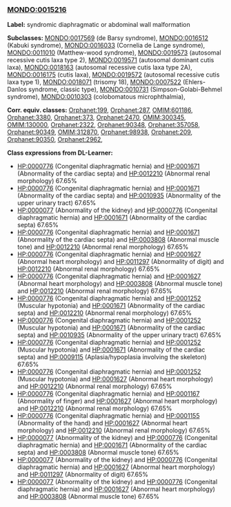 
### [MONDO:0015216](http://purl.obolibrary.org/obo/MONDO_0015216)
**Label:** syndromic diaphragmatic or abdominal wall malformation

**Subclasses:** [MONDO:0017569](http://purl.obolibrary.org/obo/MONDO_0017569) (de Barsy syndrome), [MONDO:0016512](http://purl.obolibrary.org/obo/MONDO_0016512) (Kabuki syndrome), [MONDO:0016033](http://purl.obolibrary.org/obo/MONDO_0016033) (Cornelia de Lange syndrome), [MONDO:0011010](http://purl.obolibrary.org/obo/MONDO_0011010) (Matthew-wood syndrome), [MONDO:0019573](http://purl.obolibrary.org/obo/MONDO_0019573) (autosomal recessive cutis laxa type 2), [MONDO:0019571](http://purl.obolibrary.org/obo/MONDO_0019571) (autosomal dominant cutis laxa), [MONDO:0018163](http://purl.obolibrary.org/obo/MONDO_0018163) (autosomal recessive cutis laxa type 2A), [MONDO:0016175](http://purl.obolibrary.org/obo/MONDO_0016175) (cutis laxa), [MONDO:0019572](http://purl.obolibrary.org/obo/MONDO_0019572) (autosomal recessive cutis laxa type 1), [MONDO:0018071](http://purl.obolibrary.org/obo/MONDO_0018071) (trisomy 18), [MONDO:0007522](http://purl.obolibrary.org/obo/MONDO_0007522) (Ehlers-Danlos syndrome, classic type), [MONDO:0010731](http://purl.obolibrary.org/obo/MONDO_0010731) (Simpson-Golabi-Behmel syndrome), [MONDO:0010303](http://purl.obolibrary.org/obo/MONDO_0010303) (colobomatous microphthalmia), 

**Corr. equiv. classes:** [Orphanet:199](http://www.orpha.net/ORDO/Orphanet_199), [Orphanet:287](http://www.orpha.net/ORDO/Orphanet_287), [OMIM:601186](http://purl.obolibrary.org/obo/OMIM_601186), [Orphanet:3380](http://www.orpha.net/ORDO/Orphanet_3380), [Orphanet:373](http://www.orpha.net/ORDO/Orphanet_373), [Orphanet:2470](http://www.orpha.net/ORDO/Orphanet_2470), [OMIM:300345](http://purl.obolibrary.org/obo/OMIM_300345), [OMIM:130000](http://purl.obolibrary.org/obo/OMIM_130000), [Orphanet:2322](http://www.orpha.net/ORDO/Orphanet_2322), [Orphanet:90348](http://www.orpha.net/ORDO/Orphanet_90348), [Orphanet:357058](http://www.orpha.net/ORDO/Orphanet_357058), [Orphanet:90349](http://www.orpha.net/ORDO/Orphanet_90349), [OMIM:312870](http://purl.obolibrary.org/obo/OMIM_312870), [Orphanet:98938](http://www.orpha.net/ORDO/Orphanet_98938), [Orphanet:209](http://www.orpha.net/ORDO/Orphanet_209), [Orphanet:90350](http://www.orpha.net/ORDO/Orphanet_90350), [Orphanet:2962](http://www.orpha.net/ORDO/Orphanet_2962), 

**Class expressions from DL-Learner:**

- [HP:0000776](http://purl.obolibrary.org/obo/HP_0000776) (Congenital diaphragmatic hernia) and [HP:0001671](http://purl.obolibrary.org/obo/HP_0001671) (Abnormality of the cardiac septa) and [HP:0012210](http://purl.obolibrary.org/obo/HP_0012210) (Abnormal renal morphology) 67.65%
- [HP:0000776](http://purl.obolibrary.org/obo/HP_0000776) (Congenital diaphragmatic hernia) and [HP:0001671](http://purl.obolibrary.org/obo/HP_0001671) (Abnormality of the cardiac septa) and [HP:0010935](http://purl.obolibrary.org/obo/HP_0010935) (Abnormality of the upper urinary tract) 67.65%
- [HP:0000077](http://purl.obolibrary.org/obo/HP_0000077) (Abnormality of the kidney) and [HP:0000776](http://purl.obolibrary.org/obo/HP_0000776) (Congenital diaphragmatic hernia) and [HP:0001671](http://purl.obolibrary.org/obo/HP_0001671) (Abnormality of the cardiac septa) 67.65%
- [HP:0000776](http://purl.obolibrary.org/obo/HP_0000776) (Congenital diaphragmatic hernia) and [HP:0001671](http://purl.obolibrary.org/obo/HP_0001671) (Abnormality of the cardiac septa) and [HP:0003808](http://purl.obolibrary.org/obo/HP_0003808) (Abnormal muscle tone) and [HP:0012210](http://purl.obolibrary.org/obo/HP_0012210) (Abnormal renal morphology) 67.65%
- [HP:0000776](http://purl.obolibrary.org/obo/HP_0000776) (Congenital diaphragmatic hernia) and [HP:0001627](http://purl.obolibrary.org/obo/HP_0001627) (Abnormal heart morphology) and [HP:0011297](http://purl.obolibrary.org/obo/HP_0011297) (Abnormality of digit) and [HP:0012210](http://purl.obolibrary.org/obo/HP_0012210) (Abnormal renal morphology) 67.65%
- [HP:0000776](http://purl.obolibrary.org/obo/HP_0000776) (Congenital diaphragmatic hernia) and [HP:0001627](http://purl.obolibrary.org/obo/HP_0001627) (Abnormal heart morphology) and [HP:0003808](http://purl.obolibrary.org/obo/HP_0003808) (Abnormal muscle tone) and [HP:0012210](http://purl.obolibrary.org/obo/HP_0012210) (Abnormal renal morphology) 67.65%
- [HP:0000776](http://purl.obolibrary.org/obo/HP_0000776) (Congenital diaphragmatic hernia) and [HP:0001252](http://purl.obolibrary.org/obo/HP_0001252) (Muscular hypotonia) and [HP:0001671](http://purl.obolibrary.org/obo/HP_0001671) (Abnormality of the cardiac septa) and [HP:0012210](http://purl.obolibrary.org/obo/HP_0012210) (Abnormal renal morphology) 67.65%
- [HP:0000776](http://purl.obolibrary.org/obo/HP_0000776) (Congenital diaphragmatic hernia) and [HP:0001252](http://purl.obolibrary.org/obo/HP_0001252) (Muscular hypotonia) and [HP:0001671](http://purl.obolibrary.org/obo/HP_0001671) (Abnormality of the cardiac septa) and [HP:0010935](http://purl.obolibrary.org/obo/HP_0010935) (Abnormality of the upper urinary tract) 67.65%
- [HP:0000776](http://purl.obolibrary.org/obo/HP_0000776) (Congenital diaphragmatic hernia) and [HP:0001252](http://purl.obolibrary.org/obo/HP_0001252) (Muscular hypotonia) and [HP:0001671](http://purl.obolibrary.org/obo/HP_0001671) (Abnormality of the cardiac septa) and [HP:0009115](http://purl.obolibrary.org/obo/HP_0009115) (Aplasia/hypoplasia involving the skeleton) 67.65%
- [HP:0000776](http://purl.obolibrary.org/obo/HP_0000776) (Congenital diaphragmatic hernia) and [HP:0001252](http://purl.obolibrary.org/obo/HP_0001252) (Muscular hypotonia) and [HP:0001627](http://purl.obolibrary.org/obo/HP_0001627) (Abnormal heart morphology) and [HP:0012210](http://purl.obolibrary.org/obo/HP_0012210) (Abnormal renal morphology) 67.65%
- [HP:0000776](http://purl.obolibrary.org/obo/HP_0000776) (Congenital diaphragmatic hernia) and [HP:0001167](http://purl.obolibrary.org/obo/HP_0001167) (Abnormality of finger) and [HP:0001627](http://purl.obolibrary.org/obo/HP_0001627) (Abnormal heart morphology) and [HP:0012210](http://purl.obolibrary.org/obo/HP_0012210) (Abnormal renal morphology) 67.65%
- [HP:0000776](http://purl.obolibrary.org/obo/HP_0000776) (Congenital diaphragmatic hernia) and [HP:0001155](http://purl.obolibrary.org/obo/HP_0001155) (Abnormality of the hand) and [HP:0001627](http://purl.obolibrary.org/obo/HP_0001627) (Abnormal heart morphology) and [HP:0012210](http://purl.obolibrary.org/obo/HP_0012210) (Abnormal renal morphology) 67.65%
- [HP:0000077](http://purl.obolibrary.org/obo/HP_0000077) (Abnormality of the kidney) and [HP:0000776](http://purl.obolibrary.org/obo/HP_0000776) (Congenital diaphragmatic hernia) and [HP:0001671](http://purl.obolibrary.org/obo/HP_0001671) (Abnormality of the cardiac septa) and [HP:0003808](http://purl.obolibrary.org/obo/HP_0003808) (Abnormal muscle tone) 67.65%
- [HP:0000077](http://purl.obolibrary.org/obo/HP_0000077) (Abnormality of the kidney) and [HP:0000776](http://purl.obolibrary.org/obo/HP_0000776) (Congenital diaphragmatic hernia) and [HP:0001627](http://purl.obolibrary.org/obo/HP_0001627) (Abnormal heart morphology) and [HP:0011297](http://purl.obolibrary.org/obo/HP_0011297) (Abnormality of digit) 67.65%
- [HP:0000077](http://purl.obolibrary.org/obo/HP_0000077) (Abnormality of the kidney) and [HP:0000776](http://purl.obolibrary.org/obo/HP_0000776) (Congenital diaphragmatic hernia) and [HP:0001627](http://purl.obolibrary.org/obo/HP_0001627) (Abnormal heart morphology) and [HP:0003808](http://purl.obolibrary.org/obo/HP_0003808) (Abnormal muscle tone) 67.65%


